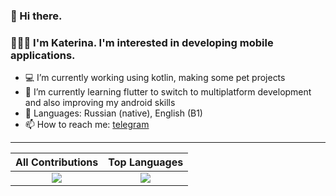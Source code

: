 ### 👋 Hi there.

### 👩🏽‍💻 I'm Katerina. I'm interested in developing mobile applications.

- 💻 I’m currently working using kotlin, making some pet projects
- 🌱 I’m currently learning flutter to switch to multiplatform development and also improving my android skills
- 📝 Languages: Russian (native), English (B1)
- 📫 How to reach me: [telegram](https://t.me/xiwanngmu)


<!--
**leserpenteau/leserpenteau** is a ✨ _special_ ✨ repository because its `README.md` (this file) appears on your GitHub profile.

Here are some ideas to get you started:

- 💻 I’m currently working using kotlin, making some pet projects
- 🌱 I’m currently learning flutter to switch to multiplatform development
- 👯 I’m looking to collaborate on ...
- 🤔 I’m looking for help with ...
- 💬 Ask me about ...
- 📫 How to reach me: ...
- 😄 Pronouns: ...
- ⚡ Fun fact: ...
-->

-------

All Contributions             |  Top Languages
:-------------------------:|:-------------------------:
![](https://github-readme-stats.vercel.app/api?username=leserpenteau&show_icons=true&count_private=true&bg_color=30,e96443,904e95&title_color=fff&text_color=fff)  |  ![](https://github-readme-stats.vercel.app/api/top-langs/?username=leserpenteau&layout=compact&bg_color=30,e96443,904e95&title_color=fff&text_color=fff&hide=html,css)
